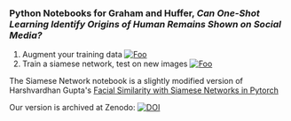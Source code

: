 ### Python Notebooks for Graham and Huffer, _Can One-Shot Learning Identify Origins of Human Remains Shown on Social Media?_

1. Augment your training data [![Foo](https://colab.research.google.com/assets/colab-badge.svg)](https://colab.research.google.com/github/bonetrade/one-shot-learning/blob/master/augmenting_images_for_dataset.ipynb)
2. Train a siamese network, test on new images [![Foo](https://colab.research.google.com/assets/colab-badge.svg)](https://colab.research.google.com/github/bonetrade/one-shot-learning/blob/master/human_remains_one_shot_learning.ipynb)

The Siamese Network notebook is a slightly modified version of Harshvardhan Gupta's [Facial Similarity with Siamese Networks in Pytorch](https://github.com/harveyslash/Facial-Similarity-with-Siamese-Networks-in-Pytorch/blob/master/Siamese-networks-medium.ipynb)

Our version is archived at Zenodo: [![DOI](https://zenodo.org/badge/199048893.svg)](https://zenodo.org/badge/latestdoi/199048893)
